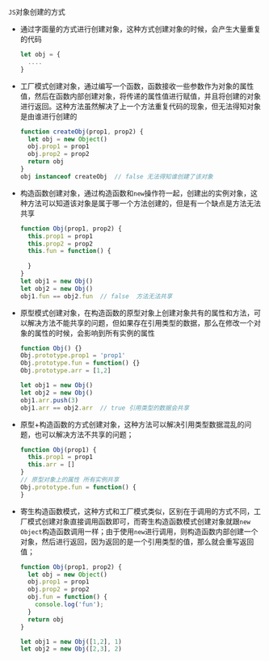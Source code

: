 `JS`对象创建的方式

* 通过字面量的方式进行创建对象，这种方式创建对象的时候，会产生大量重复的代码

  ```javascript
  let obj = {
    ....
  }
  ```

* 工厂模式创建对象，通过编写一个函数，函数接收一些参数作为对象的属性值，然后在函数内部创建对象，将传递的属性值进行赋值，并且将创建的对象进行返回。这种方法虽然解决了上一个方法重复代码的现象，但无法得知对象是由谁进行创建的

  ```javascript
  function createObj(prop1, prop2) {
    let obj = new Object()
    obj.prop1 = prop1
    obj.prop2 = prop2
    return obj
  }
  obj instanceof createObj  // false 无法得知谁创建了该对象
  ```

* 构造函数创建对象，通过构造函数和`new`操作符一起，创建出的实例对象，这种方法可以知道该对象是属于哪一个方法创建的，但是有一个缺点是方法无法共享

  ```javascript
  function Obj(prop1, prop2) {
    this.prop1 = prop1
    this.prop2 = prop2
    this.fun = function() {
      
    }
  }
  let obj1 = new Obj()
  let obj2 = new Obj()
  obj1.fun == obj2.fun  // false  方法无法共享
  ```

* 原型模式创建对象，在构造函数的原型对象上创建对象共有的属性和方法，可以解决方法不能共享的问题，但如果存在引用类型的数据，那么在修改一个对象的属性的时候，会影响到所有实例的属性

  ```javascript
  function Obj() {}
  Obj.prototype.prop1 = 'prop1'
  Obj.prototype.fun = function() {}
  Obj.prototype.arr = [1,2]
  
  let obj1 = new Obj()
  let obj2 = new Obj()
  obj1.arr.push(3)
  obj1.arr == obj2.arr  // true 引用类型的数据会共享
  ```

* 原型+构造函数的方式创建对象，这种方法可以解决引用类型数据混乱的问题，也可以解决方法不共享的问题；

  ```javascript
  function Obj(prop1) {
    this.prop1 = prop1
    this.arr = []
  }
  // 原型对象上的属性 所有实例共享
  Obj.prototype.fun = function() {
  }
  ```

* 寄生构造函数模式，这种方式和工厂模式类似，区别在于调用的方式不同，工厂模式创建对象直接调用函数即可，而寄生构造函数模式创建对象就跟`new Object`构造函数调用一样；由于使用`new`进行调用，则构造函数内部创建一个对象，然后进行返回，因为返回的是一个引用类型的值，那么就会重写返回值；

  ```javascript
  function Obj(prop1, prop2) {
    let obj = new Object()
    obj.prop1 = prop1
    obj.prop2 = prop2
    obj.fun = function() {
      console.log('fun');
    }
    return obj
  }
  
  let obj1 = new Obj([1,2], 1)
  let obj2 = new Obj([2,3], 2)
  ```

  